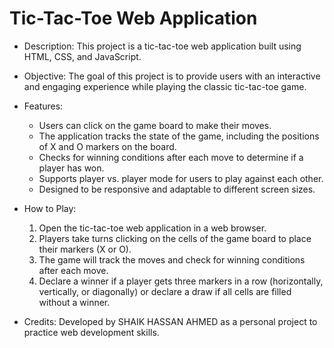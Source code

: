 # Tic-Tac-Toe Web Application

- Description: This project is a tic-tac-toe web application built using HTML, CSS, and JavaScript.
  
- Objective: The goal of this project is to provide users with an interactive and engaging experience while playing the classic tic-tac-toe game.

- Features:
  - Users can click on the game board to make their moves.
  - The application tracks the state of the game, including the positions of X and O markers on the board.
  - Checks for winning conditions after each move to determine if a player has won.
  - Supports player vs. player mode for users to play against each other.
  - Designed to be responsive and adaptable to different screen sizes.

- How to Play:
  1. Open the tic-tac-toe web application in a web browser.
  2. Players take turns clicking on the cells of the game board to place their markers (X or O).
  3. The game will track the moves and check for winning conditions after each move.
  4. Declare a winner if a player gets three markers in a row (horizontally, vertically, or diagonally) or declare a draw if all cells are filled without a winner.

- Credits: Developed by SHAIK HASSAN AHMED as a personal project to practice web development skills.

